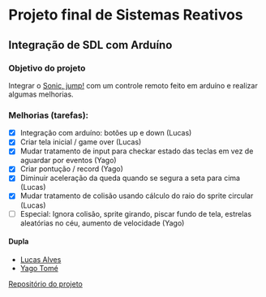 # Projeto final de Sistemas Reativos

## Integração de SDL com Arduíno

### Objetivo do projeto
Integrar o [Sonic, jump!](https://github.com/lucascomp/sonic-jump-arduino-sdl) com um controle remoto feito em arduíno e realizar algumas melhorias.

### Melhorias (tarefas):
- [x] Integração com arduíno: botões up e down (Lucas)
- [x] Criar tela inicial / game over (Lucas)
- [x] Mudar tratamento de input para checkar estado das teclas em vez de aguardar por eventos (Yago)
- [x] Criar pontução / record (Yago)
- [x] Diminuir aceleração da queda quando se segura a seta para cima (Lucas)
- [x] Mudar tratamento de colisão usando cálculo do raio do sprite circular (Lucas)
- [ ] Especial: Ignora colisão, sprite girando, piscar fundo de tela, estrelas aleatórias no céu, aumento de velocidade (Yago)

#### Dupla
* [Lucas Alves](https://github.com/lucascomp)
* [Yago Tomé](https://github.com/yagotome)

[Repositório do projeto](https://github.com/yagotome/sonic-jump-arduino-sdl)
